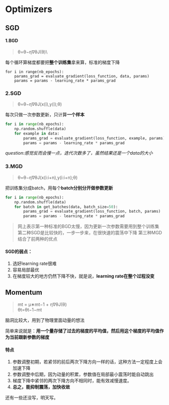 # Optimizers
## SGD
#### 1.BGD
> θ=θ−η∇θJ(θ)\

每个循环算梯度都要把**整个训练集**拿来算，标准的梯度下降
```
for i in range(nb_epochs):
    params_grad = evaluate_gradient(loss_function, data, params)
    params = params - learning_rate * params_grad
```
### 2.SGD
> θ=θ−η∇θJ(x(i),y(i);θ)

每次只做一次参数更新，只计算**一个样本**
```python
for i in range(nb_epochs):
    np.random.shuffle(data)
    for example in data:
        params_grad = evaluate_gradient(loss_function, example, params)
        params = params - learning_rate * params_grad
```
_question:感觉反而会慢一点，迭代次数多了，虽然结果还是一个data的大小_
### 3.MGD
>θ=θ−η∇θJ(x(i:i+n),y(i:i+n);θ)

把训练集分成batch，用每个**batch分别分开做参数更新**
```python
for i in range(nb_epochs):
    np.random.shuffle(data)
    for batch in get_batches(data, batch_size=50):
        params_grad = evaluate_gradient(loss_function, batch, params)
        params = params - learning_rate * params_grad
```
>网上表示第一种标准的BGD太慢，因为更新一次参数需要用到整个训练集
>第二种SGD是比较快的，一步一步来，在很快速的震荡中下降
>第三种MGD结合了前两种的优点

#### SGD的弱点：
1. 选好learning rate很难
2. 容易局部最优
3. 在梯度较大的地方仍然下降不快，就是说，**learning rate在整个过程没变**

## Momentum
>mt = μ∗mt−1 + η∇θJ(θ)\
θt=θt−1−mt
 
脑洞比较大，用到了物理里面动量的想法

简单来说就是：**用一个量存储了过去的梯度的平均值，然后用这个梯度的平均值作为当前跟新参数的梯度**
#### **特点**
1. 参数调整初期，若紧邻的前后两次下降方向一样的话，这种方法一定程度上会加速下降
2. 参数调整中后期，因为动量的积累，参数值在局部最小震荡时能自动跳出
3. 梯度下降中紧邻的两次下降方向不相同时，能有效减慢速度。
4. **总之，能抑制震荡，加快收敛**

还有一些还没写，明天写。